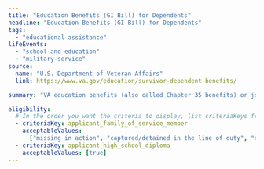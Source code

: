 ```yaml
---
title: "Education Benefits (GI Bill) for Dependents"
headline: "Education Benefits (GI Bill) for Dependents"
tags:
  - "educational assistance"
lifeEvents:
  - "school-and-education"
  - "military-service"
source:
  name: "U.S. Department of Veteran Affairs"
  link: https://www.va.gov/education/survivor-dependent-benefits/

summary: "VA education benefits (also called Chapter 35 benefits) or job training through a GI Bill program may be available for dependents and survivors of a Veteran."

eligibility:
  # In the order you want the criteria to display, list criteriaKeys from the csv here, each followed by a comma-separated list of which values indicate eligibility for that criteria. Wrap individual values in quotes if they have inner commas.
  - criteriaKey: applicant_family_of_service_member
    acceptableValues:
      ["missing in action", "captured/detained in the line of duty", "disabled due to a service-connected disability"]
  - criteriaKey: applicant_high_school_diploma
    acceptableValues: [true]
---
```

